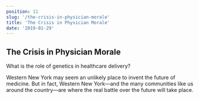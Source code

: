 ```yaml
---
position: 11
slug: '/the-crisis-in-physician-morale'
title: 'The Crisis in Physician Morale'
date: '2019-01-29'
---
```


## The Crisis in Physician Morale

What is the role of genetics in healthcare delivery?

Western New York may seem an unlikely place to invent the future of medicine. But in fact, Western New York—and the many communities like us around the country—are where the real battle over the future will take place.
